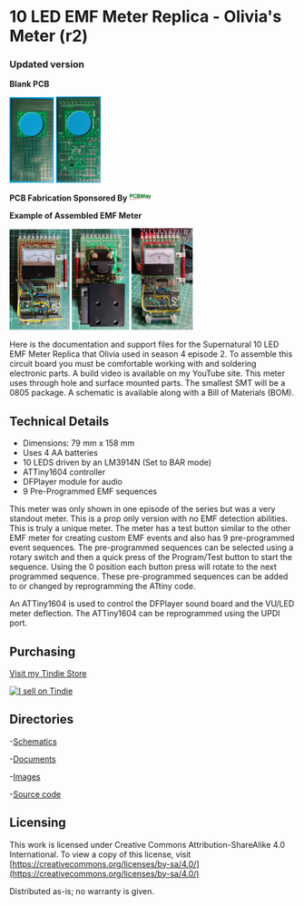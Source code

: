 # 10 LED EMF Meter Replica - Olivia's Meter (r2)

### Updated version ###

**Blank PCB**

<img src="img/10_LED_EMF_PCB_f.jpg" width="15.5%">  <img src="img/10_LED_EMF_PCB_b.jpg" width="15.6%">

**PCB Fabrication Sponsored By**<a href="https://www.pcbway.com"><img src="img/PCBway_logo.png" width="9%"></a>


**Example of Assembled EMF Meter**

<img src="img/10_LED_EMF_assembled_f.jpg" width="21%">  <img src="img/10_LED_EMF_assembled_b.jpg" width="20%">  <img src="img/10_LED_EMF_on_stand_LEDS_on2.jpg" width="21.5%">


Here is the documentation and support files for the Supernatural 10 LED EMF Meter Replica that Olivia used in season 4 episode 2. 
To assemble this circuit board you must be comfortable working with and soldering electronic parts.
A build video is available on my YouTube site. This meter uses through hole and surface mounted parts. The smallest SMT will be a 0805 package.
A schematic is available along with a Bill of Materials (BOM). 

## Technical Details

* Dimensions: 79 mm x 158 mm 
* Uses 4 AA batteries
* 10 LEDS driven by an LM3914N (Set to BAR mode)
* ATTiny1604 controller
* DFPlayer module for audio
* 9 Pre-Programmed EMF sequences

This meter was only shown in one episode of the series but was a very standout meter. This is a prop only version with no EMF detection abilities. 
This is truly a unique meter. The meter has a test button similar to the other EMF meter for creating custom EMF events and also has 9 pre-programmed event sequences.
The pre-programmed sequences can be selected using a rotary switch and then a quick press of the Program/Test button to start the sequence. Using the 0 position each button
press will rotate to the next programmed sequence. These pre-programmed sequences can be added to or changed by reprogramming the ATtiny code.

An ATTiny1604 is used to control the DFPlayer sound board and the VU/LED meter deflection. 
The ATTiny1604 can be reprogrammed using the UPDI port. 

## Purchasing
[Visit my Tindie Store](https://www.tindie.com/stores/johnnyelectronic/)

<a href="https://www.tindie.com/stores/johnnyelectronic/?ref=offsite_badges&utm_source=sellers_JohnyElectronic&utm_medium=badges&utm_campaign=badge_medium"><img src="https://d2ss6ovg47m0r5.cloudfront.net/badges/tindie-mediums.png" alt="I sell on Tindie" width="150" height="78"></a>


## Directories

-[Schematics](schematics/)

-[Documents](doc/)

-[Images](img/)

-[Source code](src/)


## Licensing

This work is licensed under Creative Commons Attribution-ShareAlike 4.0 International. 
To view a copy of this license, visit [https://creativecommons.org/licenses/by-sa/4.0/](https://creativecommons.org/licenses/by-sa/4.0/)

Distributed as-is; no warranty is given.






